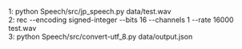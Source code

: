 1: python Speech/src/jp_speech.py data/test.wav  
2: rec --encoding signed-integer --bits 16 --channels 1 --rate 16000 test.wav  
3: python Speech/src/convert-utf_8.py data/output.json  


